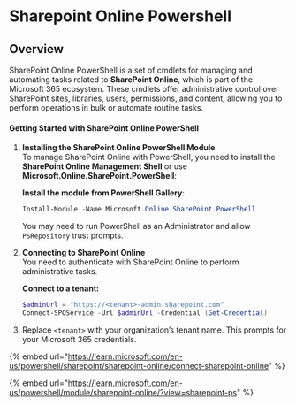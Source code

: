 # Sharepoint Online Powershell

## Overview

SharePoint Online PowerShell is a set of cmdlets for managing and automating tasks related to **SharePoint Online**, which is part of the Microsoft 365 ecosystem. These cmdlets offer administrative control over SharePoint sites, libraries, users, permissions, and content, allowing you to perform operations in bulk or automate routine tasks.

#### **Getting Started with SharePoint Online PowerShell**

1.  **Installing the SharePoint Online PowerShell Module**\
    To manage SharePoint Online with PowerShell, you need to install the **SharePoint Online Management Shell** or use **Microsoft.Online.SharePoint.PowerShell**:

    **Install the module from PowerShell Gallery**:

    ```powershell
    Install-Module -Name Microsoft.Online.SharePoint.PowerShell
    ```

    You may need to run PowerShell as an Administrator and allow `PSRepository` trust prompts.
2.  **Connecting to SharePoint Online**\
    You need to authenticate with SharePoint Online to perform administrative tasks.

    **Connect to a tenant:**

    ```powershell
    $adminUrl = "https://<tenant>-admin.sharepoint.com"
    Connect-SPOService -Url $adminUrl -Credential (Get-Credential)
    ```


3. Replace `<tenant>` with your organization’s tenant name. This prompts for your Microsoft 365  credentials.

{% embed url="https://learn.microsoft.com/en-us/powershell/sharepoint/sharepoint-online/connect-sharepoint-online" %}

{% embed url="https://learn.microsoft.com/en-us/powershell/module/sharepoint-online/?view=sharepoint-ps" %}
